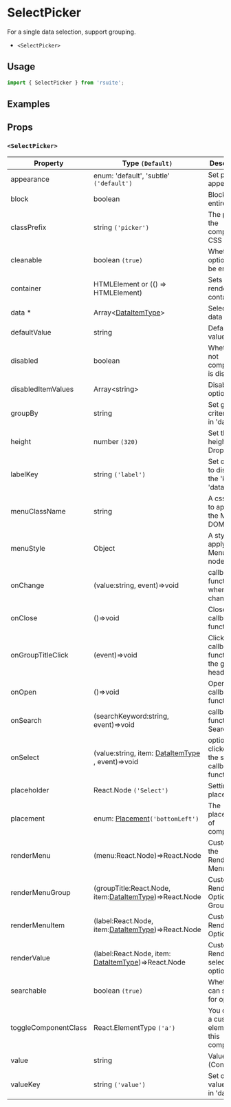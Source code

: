 # SelectPicker

For a single data selection, support grouping.

* `<SelectPicker>`

## Usage

```js
import { SelectPicker } from 'rsuite';
```

## Examples

<!--{demo}-->

## Props

### `<SelectPicker>`

| Property             | Type `(Default)`                                                 | Description                                            |
| -------------------- | ---------------------------------------------------------------- | ------------------------------------------------------ |
| appearance           | enum: 'default', 'subtle' `('default')`                          | Set picker appearence                                  |
| block                | boolean                                                          | Blocking an entire row                                 |
| classPrefix          | string `('picker')`                                              | The prefix of the component CSS class                  |
| cleanable            | boolean `(true)`                                                 | Whether the option can be emptied.                     |
| container            | HTMLElement or (() => HTMLElement)                               | Sets the rendering container                           |
| data \*              | Array&lt;[DataItemType](#types)&gt;                              | Selectable data                                        |
| defaultValue         | string                                                           | Default value                                          |
| disabled             | boolean                                                          | Whether or not component is disabled                   |
| disabledItemValues   | Array&lt;string&gt;                                              | Disable optional                                       |
| groupBy              | string                                                           | Set grouping criteria 'key' in 'data'                  |
| height               | number `(320)`                                                   | Set the height of the Dropdown                         |
| labelKey             | string `('label')`                                               | Set options to display the 'key' in 'data'             |
| menuClassName        | string                                                           | A css class to apply to the Menu DOM node.             |
| menuStyle            | Object                                                           | A style to apply to the Menu DOM node.                 |
| onChange             | (value:string, event)=>void                                      | callback function when value changes                   |
| onClose              | ()=>void                                                         | Close callback functions                               |
| onGroupTitleClick    | (event)=>void                                                    | Click the callback function for the group header       |
| onOpen               | ()=>void                                                         | Open callback function                                 |
| onSearch             | (searchKeyword:string, event)=>void                              | callback function for Search                           |
| onSelect             | (value:string, item: [DataItemType](#types) , event)=>void       | option is clicked after the selected callback function |
| placeholder          | React.Node `('Select')`                                          | Setting placeholders                                   |
| placement            | enum: [Placement](#types)`('bottomLeft')`                        | The placement of component                             |
| renderMenu           | (menu:React.Node)=>React.Node                                    | Customizing the Rendering Menu list                    |
| renderMenuGroup      | (groupTitle:React.Node, item:[DataItemType](#types))=>React.Node | Custom Render Options Group                            |
| renderMenuItem       | (label:React.Node, item:[DataItemType](#types))=>React.Node      | Custom Render Options                                  |
| renderValue          | (label:React.Node, item: [DataItemType](#types))=>React.Node     | Custom Render selected options                         |
| searchable           | boolean `(true)`                                                 | Whether you can search for options.                    |
| toggleComponentClass | React.ElementType `('a')`                                        | You can use a custom element for this component        |
| value                | string                                                           | Value (Controlled)                                     |
| valueKey             | string `('value')`                                               | Set option value 'key' in 'data'                       |

